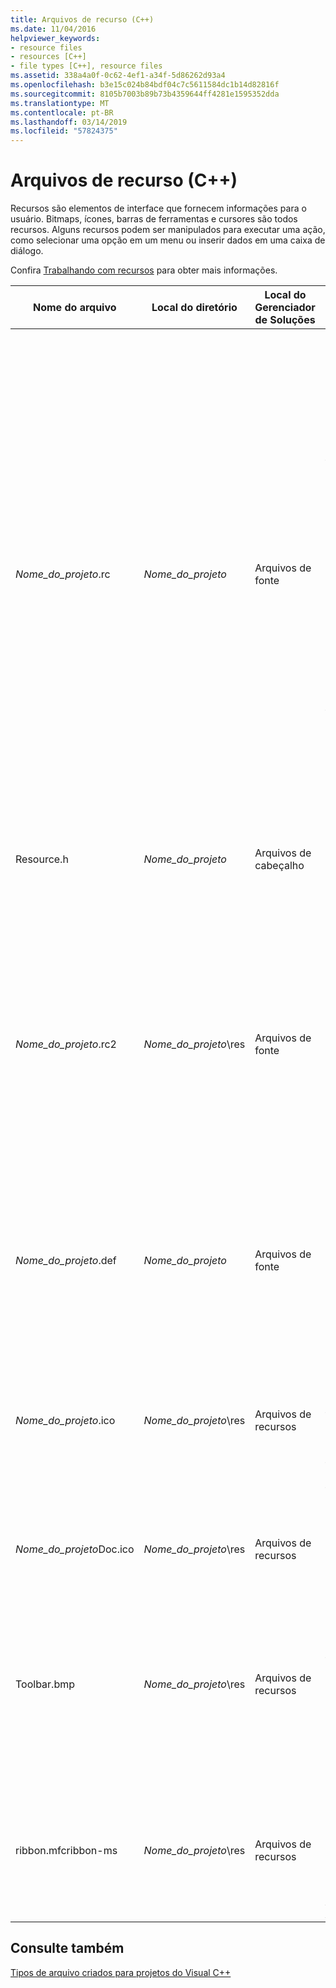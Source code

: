 ```yaml
---
title: Arquivos de recurso (C++)
ms.date: 11/04/2016
helpviewer_keywords:
- resource files
- resources [C++]
- file types [C++], resource files
ms.assetid: 338a4a0f-0c62-4ef1-a34f-5d86262d93a4
ms.openlocfilehash: b3e15c024b84bdf04c7c5611584dc1b14d82816f
ms.sourcegitcommit: 8105b7003b89b73b4359644ff4281e1595352dda
ms.translationtype: MT
ms.contentlocale: pt-BR
ms.lasthandoff: 03/14/2019
ms.locfileid: "57824375"
---
```

# <a name="resource-files-c"></a>Arquivos de recurso (C++)

Recursos são elementos de interface que fornecem informações para o usuário. Bitmaps, ícones, barras de ferramentas e cursores são todos recursos. Alguns recursos podem ser manipulados para executar uma ação, como selecionar uma opção em um menu ou inserir dados em uma caixa de diálogo.

Confira [Trabalhando com recursos](../../windows/working-with-resource-files.md) para obter mais informações.

|Nome do arquivo|Local do diretório|Local do Gerenciador de Soluções|Descrição|
|---------------|------------------------|--------------------------------|-----------------|
|*Nome_do_projeto*.rc|*Nome_do_projeto*|Arquivos de fonte|O arquivo de script de recurso do projeto. O arquivo de script de recurso contém o seguinte, dependendo do tipo de projeto e do suporte selecionado para o projeto (por exemplo, barras de ferramentas, caixas de diálogo ou HTML):<br /><br />- Definição de menu padrão.<br />- Tabelas de aceleradores e de cadeias de caracteres.<br />- Caixa de diálogo **Sobre** padrão.<br />- Outras caixas de diálogo.<br />- Arquivo de ícone (res\\*Projname*.ico).<br />- Informações de versão.<br />- Bitmaps.<br />- Barra de ferramentas.<br />- Arquivos HTML.<br /><br /> O arquivo de recurso inclui o arquivo Afxres.rc para os recursos padrão da Microsoft Foundation Class.|
|Resource.h|*Nome_do_projeto*|Arquivos de cabeçalho|O arquivo de cabeçalho de recurso que inclui as definições para os recursos usados pelo projeto.|
|*Nome_do_projeto*.rc2|*Nome_do_projeto*\res|Arquivos de fonte|O arquivo de script que contém recursos adicionais usados pelo projeto. É possível incluir o arquivo .rc2 na parte superior do arquivo .rc do projeto.<br /><br /> Um arquivo .rc2 é útil para a inclusão dos recursos usados por vários projetos diferentes. Em vez de criar os mesmos recursos várias vezes para projetos diferentes, você pode colocá-los em um arquivo .rc2 e incluir o arquivo .rc2 no arquivo .rc principal.|
|*Nome_do_projeto*.def|*Nome_do_projeto*|Arquivos de fonte|O arquivo de definição de módulo para um projeto de DLL. Para um controle, ele fornece o nome e a descrição do controle, bem como o tamanho do heap de tempo de execução.|
|*Nome_do_projeto*.ico|*Nome_do_projeto*\res|Arquivos de recursos|O arquivo de ícone para o projeto ou o controle. Esse ícone é exibido quando o aplicativo é minimizado. Ele também é usado na caixa **Sobre** do aplicativo. Por padrão, o MFC fornece o ícone do MFC e a ATL fornece o ícone da ATL.|
|*Nome_do_projeto*Doc.ico|*Nome_do_projeto*\res|Arquivos de recursos|O arquivo de ícone para um projeto MFC que inclui o suporte para a arquitetura de documento/exibição.|
|Toolbar.bmp|*Nome_do_projeto*\res|Arquivos de recursos|O arquivo de bitmap que representa o aplicativo ou o controle em uma barra de ferramentas ou uma paleta. Esse bitmap está incluído no arquivo de recurso do projeto. A barra de ferramentas inicial e a barra de status são construídas na classe **CMainFrame**.|
|ribbon.mfcribbon-ms|*Nome_do_projeto*\res|Arquivos de recursos|O arquivo de recurso que contém o código XML que define os botões, os controles e os atributos da faixa de opções. Para obter mais informações, confira [Designer da Faixa de Opções (MFC)](../../mfc/ribbon-designer-mfc.md).|

## <a name="see-also"></a>Consulte também

[Tipos de arquivo criados para projetos do Visual C++](file-types-created-for-visual-cpp-projects.md)
